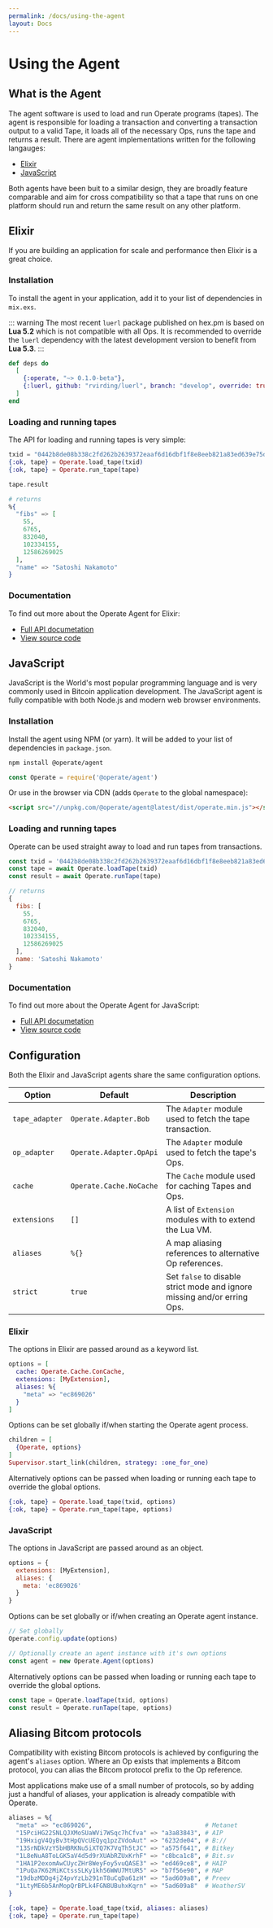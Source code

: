 ```yaml
---
permalink: /docs/using-the-agent
layout: Docs
---
```


# Using the Agent

## What is the Agent

The agent software is used to load and run Operate programs (tapes). The agent is responsible for loading a transaction and converting a transaction output to a valid Tape, it loads all of the necessary Ops, runs the tape and returns a result. There are agent implementations written for the following langauges:

* [Elixir](#elixir)
* [JavaScript](#javascript)

Both agents have been buit to a similar design, they are broadly feature comparable and aim for cross compatibility so that a tape that runs on one platform should run and return the same result on any other platform.

## Elixir

If you are building an application for scale and performance then Elixir is a great choice.

### Installation

To install the agent in your application, add it to your list of dependencies in `mix.exs`.

::: warning
The most recent `luerl` package published on hex.pm is based on **Lua 5.2** which is not compatible with all Ops. It is recommended to override the `luerl` dependency with the latest development version to benefit from **Lua 5.3**.
:::

```elixir
def deps do
  [
    {:operate, "~> 0.1.0-beta"},
    {:luerl, github: "rvirding/luerl", branch: "develop", override: true}
  ]
end
```

### Loading and running tapes

The API for loading and running tapes is very simple:

```elixir
txid = "0442b8de08b338c2fd262b2639372eaaf6d16dbf1f8e8eeb821a83ed639e75df"
{:ok, tape} = Operate.load_tape(txid)
{:ok, tape} = Operate.run_tape(tape)

tape.result

# returns
%{
  "fibs" => [
    55,
    6765,
    832040,
    102334155,
    12586269025
  ],
  "name" => "Satoshi Nakamoto"
}
```

### Documentation

To find out more about the Operate Agent for Elixir:

* [Full API documetation](https://hexdocs.pm/operate)
* [View source code](https://github.com/operate-bsv/op_agent)

## JavaScript

JavaScript is the World's most popular programming language and is very commonly used in Bitcoin application development. The JavaScript agent is fully compatible with both Node.js and modern web browser environments.

### Installation

Install the agent using NPM (or yarn). It will be added to your list of dependencies in `package.json`.

```bash
npm install @operate/agent
```

```javascript
const Operate = require('@operate/agent')
```

Or use in the browser via CDN (adds `Operate` to the global namespace):

```html
<script src="//unpkg.com/@operate/agent@latest/dist/operate.min.js"></script>
```

### Loading and running tapes

Operate can be used straight away to load and run tapes from transactions.

```javascript
const txid = '0442b8de08b338c2fd262b2639372eaaf6d16dbf1f8e8eeb821a83ed639e75df'
const tape = await Operate.loadTape(txid)
const result = await Operate.runTape(tape)

// returns
{
  fibs: [
    55,
    6765,
    832040,
    102334155,
    12586269025
  ],
  name: 'Satoshi Nakamoto'
}
```

### Documentation

To find out more about the Operate Agent for JavaScript:

* [Full API documetation](https://operate-bsv.github.io/op_agent-js)
* [View source code](https://github.com/operate-bsv/op_agent-js)

## Configuration

Both the Elixir and JavaScript agents share the same configuration options.

| Option         | Default                 | Description             |
| -------------- | ----------------------- | ----------------------- |
| `tape_adapter` | `Operate.Adapter.Bob`   | The `Adapter` module used to fetch the tape transaction.                |
| `op_adapter`   | `Operate.Adapter.OpApi` | The `Adapter` module used to fetch the tape's Ops.                      |
| `cache`        | `Operate.Cache.NoCache` | The `Cache` module used for caching Tapes and Ops.                     |
| `extensions`   | `[]`                    | A list of `Extension` modules with to extend the Lua VM.                 |
| `aliases`      | `%{}`                   | A map aliasing references to alternative Op references.                 |
| `strict`       | `true`                  | Set `false` to disable strict mode and ignore missing and/or erring Ops. |

### Elixir

The options in Elixir are passed around as a keyword list.

```elixir
options = [
  cache: Operate.Cache.ConCache,
  extensions: [MyExtension],
  aliases: %{
    "meta" => "ec869026"
  }
]
```

Options can be set globally if/when starting the Operate agent process.

```elixir
children = [
  {Operate, options}
]
Supervisor.start_link(children, strategy: :one_for_one)
```

Alternatively options can be passed when loading or running each tape to override the global options.

```elixir
{:ok, tape} = Operate.load_tape(txid, options)
{:ok, tape} = Operate.run_tape(tape, options)
```

### JavaScript

The options in JavaScript are passed around as an object.

```javascript
options = {
  extensions: [MyExtension],
  aliases: {
    meta: 'ec869026'
  }
}
```

Options can be set globally or if/when creating an Operate agent instance.

```javascript
// Set globally
Operate.config.update(options)

// Optionally create an agent instance with it's own options
const agent = new Operate.Agent(options)
```

Alternatively options can be passed when loading or running each tape to override the global options.

```javascript
const tape = Operate.loadTape(txid, options)
const result = Operate.runTape(tape, options)
```

## Aliasing Bitcom protocols

Compatibility with existing Bitcom protocols is achieved by configuring the agent's `aliases` option. Where an Op exists that implements a Bitcom protocol, you can alias the Bitcom protocol prefix to the Op reference.

Most applications make use of a small number of protocols, so by adding just a handful of aliases, your application is already compatible with Operate.

```elixir
aliases = %{
  "meta" => "ec869026",                               # Metanet
  "15PciHG22SNLQJXMoSUaWVi7WSqc7hCfva" => "a3a83843", # AIP
  "19HxigV4QyBv3tHpQVcUEQyq1pzZVdoAut" => "6232de04", # B://
  "13SrNDkVzY5bHBRKNu5iXTQ7K7VqTh5tJC" => "a575f641", # Bitkey
  "1L8eNuA8ToLGK5aV4d5d9rXUAbRZUxKrhF" => "c8bca1c8", # Bit.sv
  "1HA1P2exomAwCUycZHr8WeyFoy5vuQASE3" => "ed469ce8", # HAIP
  "1PuQa7K62MiKCtssSLKy1kh56WWU7MtUR5" => "b7f56e90", # MAP
  "19dbzMDDg4jZ4pvYzLb291nT8uCqDa61zH" => "5ad609a8", # Preev
  "1LtyME6b5AnMopQrBPLk4FGN8UBuhxKqrn" => "5ad609a8"  # WeatherSV
} 

{:ok, tape} = Operate.load_tape(txid, aliases: aliases)
{:ok, tape} = Operate.run_tape(tape)
```